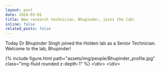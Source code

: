 ```yaml
---
layout: post
date: 2024-03-01
title: New research technician, Bhupinder, joins the lab!
inline: false
related_posts: false
---
```


Today Dr Bhupinder Singh joined the Holden lab as a Senior Technician.
Welcome to the lab, Bhupinder!

<div class="row mt-3">
    <div class="col-sm mt-3 mt-md-0">
        {% include figure.html path="assets/img/people/Bhupinder_profile.jpg" class="img-fluid rounded z-depth-1" %}
    <\div>
<\div>
